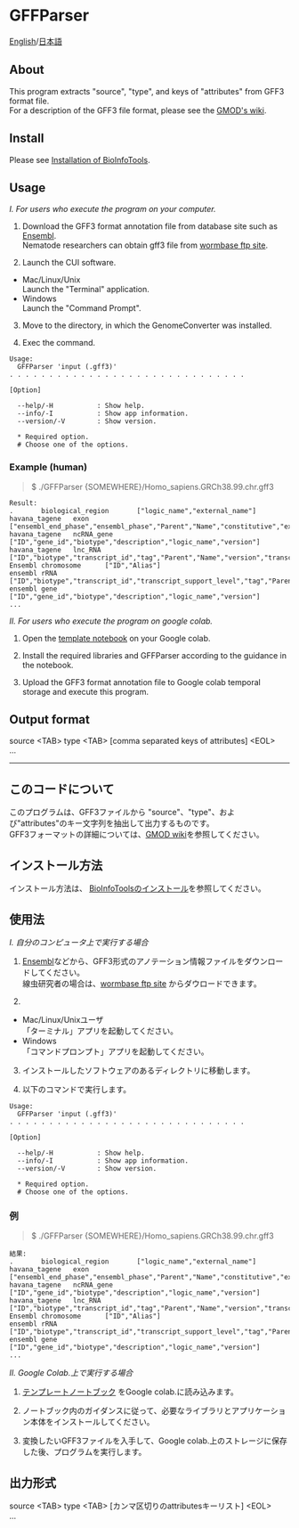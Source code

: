 # GFFParser

[English](#About)/[日本語](#このコードについて)

## About
This program extracts "source", "type", and keys of "attributes" from GFF3 format file.  
For a description of the GFF3 file format, please see the [GMOD's wiki](http://gmod.org/wiki/GFF3).  

## Install
Please see [Installation of BioInfoTools]().

## Usage
_I. For users who execute the program on your computer._
1. Download the GFF3 format annotation file from database site such as [Ensembl](http://m.ensembl.org/info/data/ftp/index.html).  
Nematode researchers can obtain gff3 file from [wormbase ftp site](ftp://ftp.wormbase.org/pub/wormbase/species/).

2. Launch the CUI software. 
- Mac/Linux/Unix  
Launch the "Terminal" application.  
- Windows  
Launch the "Command Prompt".  

3. Move to the directory, in which the GenomeConverter was installed.

4. Exec the command.
```  
Usage:
  GFFParser 'input (.gff3)'
. . . . . . . . . . . . . . . . . . . . . . . . . . . . . .

[Option]

  --help/-H           : Show help.
  --info/-I           : Show app information.
  --version/-V        : Show version.

  * Required option.
  # Choose one of the options.
```  

### Example (human)  
> $ ./GFFParser {SOMEWHERE}/Homo_sapiens.GRCh38.99.chr.gff3    
```  
Result:  
.       biological_region       ["logic_name","external_name"]
havana_tagene   exon    ["ensembl_end_phase","ensembl_phase","Parent","Name","constitutive","exon_id","rank","version"]
havana_tagene   ncRNA_gene      ["ID","gene_id","biotype","description","logic_name","version"]
havana_tagene   lnc_RNA ["ID","biotype","transcript_id","tag","Parent","Name","version","transcript_support_level"]
Ensembl chromosome      ["ID","Alias"]
ensembl rRNA    ["ID","biotype","transcript_id","transcript_support_level","tag","Parent","Name","version"]
ensembl gene    ["ID","gene_id","biotype","description","logic_name","version"]
...
```  

_II. For users who execute the program on google colab._
1. Open the [template notebook](https://github.com/YujiSue/BioInfoTools/blob/master/BioInfoTools_Template.ipynb) on your Google colab.  

2. Install the required libraries and GFFParser according to the guidance in the notebook.

3. Upload the GFF3 format annotation file to Google colab temporal storage and execute this program.

## Output format  
source \<TAB\> type \<TAB\> [comma separated keys of attributes] \<EOL\>  
...
***

## このコードについて
このプログラムは、GFF3ファイルから "source"、"type"、および"attributes"のキー文字列を抽出して出力するものです。    
GFF3フォーマットの詳細については、[GMOD wiki](http://gmod.org/wiki/GFF3)を参照してください。   

## インストール方法
インストール方法は、 [BioInfoToolsのインストール]()を参照してください。

## 使用法  
_I. 自分のコンピュータ上で実行する場合_
1. [Ensembl](http://m.ensembl.org/info/data/ftp/index.html)などから、GFF3形式のアノテーション情報ファイルをダウンロードしてください。  
線虫研究者の場合は、[wormbase ftp site](ftp://ftp.wormbase.org/pub/wormbase/species/) からダウロードできます。  

2. 
- Mac/Linux/Unixユーザ  
「ターミナル」アプリを起動してください。  
- Windows  
「コマンドプロンプト」アプリを起動してください。    

3. インストールしたソフトウェアのあるディレクトリに移動します。

4. 以下のコマンドで実行します。
```  
Usage:
  GFFParser 'input (.gff3)'
. . . . . . . . . . . . . . . . . . . . . . . . . . . . . .

[Option]

  --help/-H           : Show help.
  --info/-I           : Show app information.
  --version/-V        : Show version.

  * Required option.
  # Choose one of the options.
```  

### 例
> $ ./GFFParser {SOMEWHERE}/Homo_sapiens.GRCh38.99.chr.gff3    
```  
結果:  
.       biological_region       ["logic_name","external_name"]
havana_tagene   exon    ["ensembl_end_phase","ensembl_phase","Parent","Name","constitutive","exon_id","rank","version"]
havana_tagene   ncRNA_gene      ["ID","gene_id","biotype","description","logic_name","version"]
havana_tagene   lnc_RNA ["ID","biotype","transcript_id","tag","Parent","Name","version","transcript_support_level"]
Ensembl chromosome      ["ID","Alias"]
ensembl rRNA    ["ID","biotype","transcript_id","transcript_support_level","tag","Parent","Name","version"]
ensembl gene    ["ID","gene_id","biotype","description","logic_name","version"]
...
```  

_II. Google Colab.上で実行する場合_
1. [テンプレートノートブック](https://github.com/YujiSue/BioInfoTools/blob/master/BioInfoTools_Template.ipynb) をGoogle colab.に読み込みます。  

2. ノートブック内のガイダンスに従って、必要なライブラリとアプリケーション本体をインストールしてください。

3. 変換したいGFF3ファイルを入手して、Google colab.上のストレージに保存した後、プログラムを実行します。

## 出力形式  
source \<TAB\> type \<TAB\> [カンマ区切りのattributesキーリスト] \<EOL\>  
...
